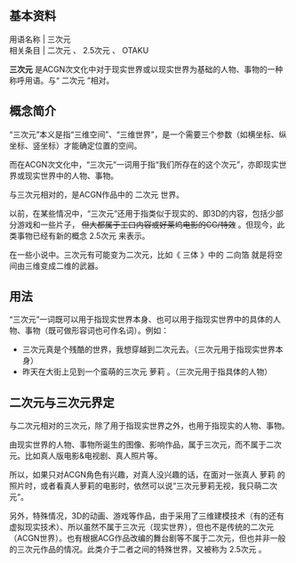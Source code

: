 **基本资料**  
---  
用语名称  |  三次元   
相关条目  |  二次元  、  2.5次元  、  OTAKU   
  
**三次元** 是ACGN次文化中对于现实世界或以现实世界为基础的人物、事物的一种称呼用语。与“  二次元  ”相对。

##  概念简介

“三次元”本义是指“三维空间”、“三维世界”，是一个需要三个参数（如横坐标、纵坐标、竖坐标）才能确定位置的空间。

而在ACGN次文化中，“三次元”一词用于指“我们所存在的这个次元”，亦即现实世界或现实世界中的人物、事物。

与三次元相对的，是ACGN作品中的  二次元  世界。

以前，在某些情况中，“三次元”还用于指类似于现实的、即3D的内容，包括少部分游戏和一些片子， ~~但大都属于工口内容或好莱坞电影的CG/特效~~
。但现今，此类事物已经有新的概念  2.5次元  来表示。

在一些小说中。三次元有可能变为二次元，比如《  三体  》中的  二向箔  就是将空间由三维变成二维的武器。

##  用法

“三次元”一词既可以用于指现实世界本身、也可以用于指现实世界中的具体的人物、事物（既可做形容词也可作名词）。例如：

  * 三次元真是个残酷的世界，我想穿越到二次元去。（三次元用于指现实世界本身） 
  * 昨天在大街上见到一个蛮萌的三次元  萝莉  。（三次元用于指具体的人物） 

##  二次元与三次元界定

与二次元相对的三次元，除了用于指现实世界之外，也用于指现实的人物、事物。

由现实世界的人物、事物所诞生的图像、影响作品，属于三次元，而不属于二次元。比如真人版电影&电视剧、真人照片等。

所以，如果只对ACGN角色有兴趣，对真人没兴趣的话，在面对一张真人  萝莉  的照片时，或者看真人萝莉的电影时，依然可以说“三次元萝莉无视，我只萌二次元”。

  
另外，特殊情况，3D的动画、游戏等作品，由于采用了三维建模技术（有的还有虚拟现实技术）、所以虽然不属于三次元（现实世界），但也不是传统的二次元（ACGN世界）。也有根据ACG作品改编的舞台剧等不属于二次元，但也并非一般的三次元作品的情况。此类介于二者之间的特殊世界，又被称为
2.5次元  。

  

